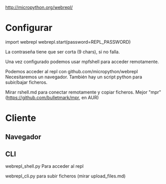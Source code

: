 http://micropython.org/webrepl/



# Configurar
import webrepl
webrepl.start(password=REPL_PASSWORD)

La contraseña tiene que ser corta (9 chars), si no falla.


Una vez configurado podemos usar mpfshell para acceder remotamente.


Podemos acceder al repl con github.com/micropython/webrepl
Necesitaremos un navegador.
También hay un script python para subir/bajar ficheros.


Mirar rshell.md para conectar remotamente y copiar ficheros.
Mejor "mpr" (https://github.com/bulletmark/mpr, en AUR)


# Cliente
## Navegador

## CLI
webrepl_shell.py
Para acceder al repl

webrepl_cli.py para subir ficheros (mirar upload_files.md)
